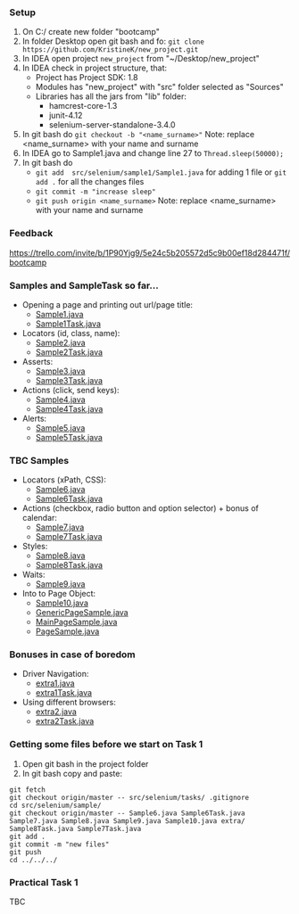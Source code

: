 ### Setup
1. On C:/ create new folder "bootcamp"
2. In folder Desktop open git bash and fo: `git clone https://github.com/KristineK/new_project.git`
3. In IDEA open project `new_project` from "~/Desktop/new_project"
4. In IDEA check in project structure, that:
   * Project has Project SDK: 1.8
   * Modules has "new_project" with "src" folder selected as "Sources"
   * Libraries has all the jars from "lib" folder:
     * hamcrest-core-1.3
     * junit-4.12
     * selenium-server-standalone-3.4.0
5. In git bash do `git checkout -b "<name_surname>"` 
Note: replace <name_surname> with your name and surname
6. In IDEA go to Sample1.java and change line 27 to `Thread.sleep(50000);`
5. In git bash do 
   * `git add  src/selenium/sample1/Sample1.java` for adding 1 file or `git add .` for all the changes files
   * `git commit -m "increase sleep"`
   *  `git push origin <name_surname>` 
   Note: replace <name_surname> with your name and surname

### Feedback
https://trello.com/invite/b/1P90Yjg9/5e24c5b205572d5c9b00ef18d284471f/bootcamp

### Samples and SampleTask so far...
* Opening a page and printing out url/page title:
    * [Sample1.java](../master/src/selenium/sample/Sample1.java)
    * [Sample1Task.java](../master/src/selenium/sample/Sample1Task.java)
* Locators (id, class, name):
    * [Sample2.java](../master/src/selenium/sample/Sample2.java)
    * [Sample2Task.java](../master/src/selenium/sample/Sample2Task.java)
* Asserts:
    * [Sample3.java](../master/src/selenium/sample/Sample3.java)
    * [Sample3Task.java](../master/src/selenium/sample/Sample3Task.java)
* Actions (click, send keys):
    * [Sample4.java](../master/src/selenium/sample/Sample4.java)
    * [Sample4Task.java](../master/src/selenium/sample/Sample4Task.java)
* Alerts:
    * [Sample5.java](../master/src/selenium/sample/Sample5.java)
    * [Sample5Task.java](../master/src/selenium/sample/Sample5Task.java)
    
### TBC Samples
* Locators (xPath, CSS):
    * [Sample6.java](../master/src/selenium/sample/Sample6.java)
    * [Sample6Task.java](../master/src/selenium/sample/Sample6Task.java)
* Actions (checkbox, radio button and option selector) + bonus of calendar:
    * [Sample7.java](../master/src/selenium/sample/Sample7.java)
    * [Sample7Task.java](../master/src/selenium/sample/Sample7Task.java)
* Styles:
    * [Sample8.java](../master/src/selenium/sample/Sample8.java)
    * [Sample8Task.java](../master/src/selenium/sample/Sample8Task.java)
* Waits:
    * [Sample9.java](../master/src/selenium/sample/Sample9.java)
* Into to Page Object:    
    * [Sample10.java](../master/src/selenium/sample/Sample10.java)
    * [GenericPageSample.java](../master/src/pages/GenericPageSample.java)
    * [MainPageSample.java](../master/src/pages/MainPageSample.java)
    * [PageSample.java](../master/src/pages/PageSample.java)

### Bonuses in case of boredom
* Driver Navigation:
    * [extra1.java](../master/src/selenium/sample/extra/extra1.java)
    * [extra1Task.java](../master/src/selenium/sample/extra/extra1Task.java)
* Using different browsers:
    * [extra2.java](../master/src/selenium/sample/extra2.java)
    * [extra2Task.java](../master/src/selenium/sample/extra2Task.java)


### Getting some files before we start on Task 1
1. Open git bash in the project folder
2. In git bash copy and paste:
```
git fetch
git checkout origin/master -- src/selenium/tasks/ .gitignore
cd src/selenium/sample/
git checkout origin/master -- Sample6.java Sample6Task.java Sample7.java Sample8.java Sample9.java Sample10.java extra/ Sample8Task.java Sample7Task.java
git add .
git commit -m "new files"
git push
cd ../../../
```

### Practical Task 1
TBC